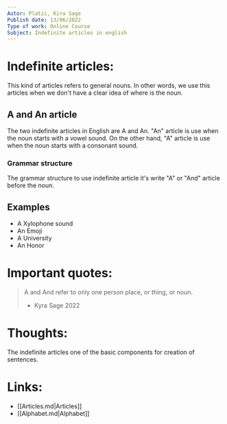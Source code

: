 ```yaml
---
Autor: Platzi, Kira Sage  
Publish date: 13/06/2022 
Type of work: Online Course
Subject: Indefinite articles in english 
---
```

# Indefinite articles:
This kind of articles refers to general nouns. In other words, 
we use this articles when we don't have a clear idea of 
where is the noun.
## A and An article
The two indefinite articles in English are A and An.
"An" article is use when the noun starts with a 
vowel sound. On the other hand, "A" article is use
when the noun starts with a consonant sound.
### Grammar structure
The grammar structure to use indefinite article it's write "A" or "And"
article before the noun.
## Examples
- A Xylophone sound
- An Emoji
- A University
- An Honor
# Important quotes:
> A and And refer to only one person 
> place, or thing, or noun.
> - Kyra Sage 2022
# Thoughts:
The indefinite articles one of the basic components for
creation of sentences. 
# Links:
- [[Articles.md|Articles]]
- [[Alphabet.md|Alphabet]]
